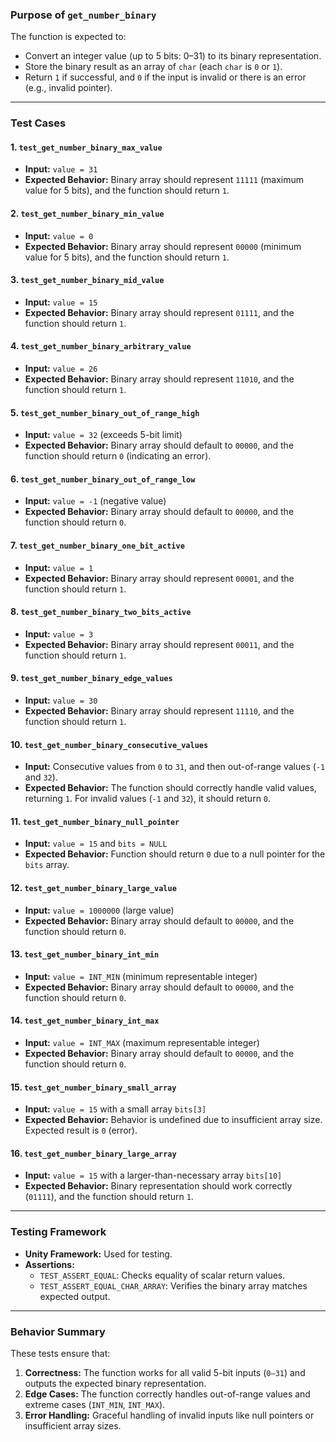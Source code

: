 ### **Purpose of `get_number_binary`**
The function is expected to:
- Convert an integer value (up to 5 bits: 0–31) to its binary representation.
- Store the binary result as an array of `char` (each `char` is `0` or `1`).
- Return `1` if successful, and `0` if the input is invalid or there is an error (e.g., invalid pointer).

---

### **Test Cases**

#### **1. `test_get_number_binary_max_value`**
- **Input:** `value = 31`
- **Expected Behavior:** Binary array should represent `11111` (maximum value for 5 bits), and the function should return `1`.

#### **2. `test_get_number_binary_min_value`**
- **Input:** `value = 0`
- **Expected Behavior:** Binary array should represent `00000` (minimum value for 5 bits), and the function should return `1`.

#### **3. `test_get_number_binary_mid_value`**
- **Input:** `value = 15`
- **Expected Behavior:** Binary array should represent `01111`, and the function should return `1`.

#### **4. `test_get_number_binary_arbitrary_value`**
- **Input:** `value = 26`
- **Expected Behavior:** Binary array should represent `11010`, and the function should return `1`.

#### **5. `test_get_number_binary_out_of_range_high`**
- **Input:** `value = 32` (exceeds 5-bit limit)
- **Expected Behavior:** Binary array should default to `00000`, and the function should return `0` (indicating an error).

#### **6. `test_get_number_binary_out_of_range_low`**
- **Input:** `value = -1` (negative value)
- **Expected Behavior:** Binary array should default to `00000`, and the function should return `0`.

#### **7. `test_get_number_binary_one_bit_active`**
- **Input:** `value = 1`
- **Expected Behavior:** Binary array should represent `00001`, and the function should return `1`.

#### **8. `test_get_number_binary_two_bits_active`**
- **Input:** `value = 3`
- **Expected Behavior:** Binary array should represent `00011`, and the function should return `1`.

#### **9. `test_get_number_binary_edge_values`**
- **Input:** `value = 30`
- **Expected Behavior:** Binary array should represent `11110`, and the function should return `1`.

#### **10. `test_get_number_binary_consecutive_values`**
- **Input:** Consecutive values from `0` to `31`, and then out-of-range values (`-1` and `32`).
- **Expected Behavior:** The function should correctly handle valid values, returning `1`. For invalid values (`-1` and `32`), it should return `0`.

#### **11. `test_get_number_binary_null_pointer`**
- **Input:** `value = 15` and `bits = NULL`
- **Expected Behavior:** Function should return `0` due to a null pointer for the `bits` array.

#### **12. `test_get_number_binary_large_value`**
- **Input:** `value = 1000000` (large value)
- **Expected Behavior:** Binary array should default to `00000`, and the function should return `0`.

#### **13. `test_get_number_binary_int_min`**
- **Input:** `value = INT_MIN` (minimum representable integer)
- **Expected Behavior:** Binary array should default to `00000`, and the function should return `0`.

#### **14. `test_get_number_binary_int_max`**
- **Input:** `value = INT_MAX` (maximum representable integer)
- **Expected Behavior:** Binary array should default to `00000`, and the function should return `0`.

#### **15. `test_get_number_binary_small_array`**
- **Input:** `value = 15` with a small array `bits[3]`
- **Expected Behavior:** Behavior is undefined due to insufficient array size. Expected result is `0` (error).

#### **16. `test_get_number_binary_large_array`**
- **Input:** `value = 15` with a larger-than-necessary array `bits[10]`
- **Expected Behavior:** Binary representation should work correctly (`01111`), and the function should return `1`.

---

### **Testing Framework**
- **Unity Framework:** Used for testing.
- **Assertions:**
  - `TEST_ASSERT_EQUAL`: Checks equality of scalar return values.
  - `TEST_ASSERT_EQUAL_CHAR_ARRAY`: Verifies the binary array matches expected output.

---

### **Behavior Summary**
These tests ensure that:
1. **Correctness:** The function works for all valid 5-bit inputs (`0–31`) and outputs the expected binary representation.
2. **Edge Cases:** The function correctly handles out-of-range values and extreme cases (`INT_MIN`, `INT_MAX`).
3. **Error Handling:** Graceful handling of invalid inputs like null pointers or insufficient array sizes.